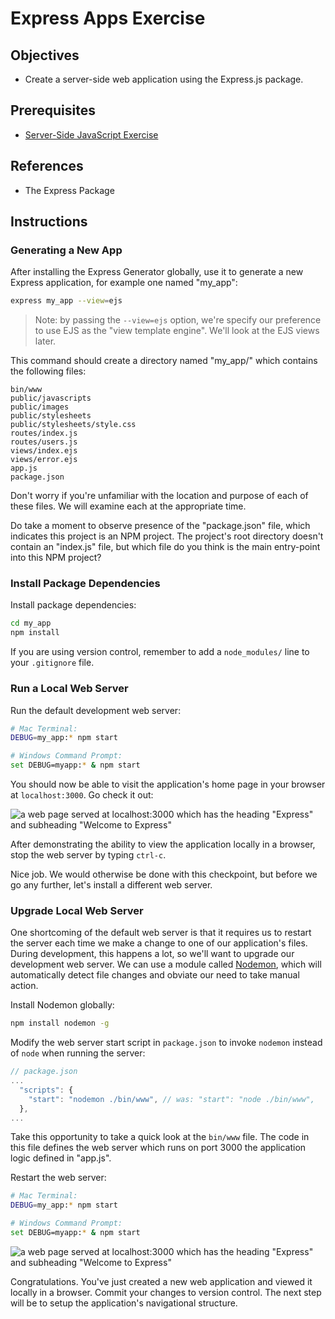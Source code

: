 
# Express Apps Exercise

## Objectives

  + Create a server-side web application using the Express.js package.


## Prerequisites

  + [Server-Side JavaScript Exercise](/exercises/server-side-javascript/exercise.md)

## References

  + The Express Package

## Instructions

### Generating a New App

After installing the Express Generator globally, use it to generate a new Express application, for example one named "my_app":

```` sh
express my_app --view=ejs
````

> Note: by passing the `--view=ejs` option, we're specify our preference to use EJS as the "view template engine". We'll look at the EJS views later.

This command should create a directory named "my_app/" which contains the following files:

    bin/www
    public/javascripts
    public/images
    public/stylesheets
    public/stylesheets/style.css
    routes/index.js
    routes/users.js
    views/index.ejs
    views/error.ejs
    app.js
    package.json

Don't worry if you're unfamiliar with the location and purpose of each of these files. We will examine each at the appropriate time.

Do take a moment to observe presence of the "package.json" file, which indicates this project is an NPM project. The project's root directory doesn't contain an "index.js" file, but which file do you think is the main entry-point into this NPM project?

### Install Package Dependencies

Install package dependencies:

```` sh
cd my_app
npm install
````

If you are using version control, remember to add a `node_modules/` line to your `.gitignore` file.

### Run a Local Web Server

Run the default development web server:

```` sh
# Mac Terminal:
DEBUG=my_app:* npm start

# Windows Command Prompt:
set DEBUG=myapp:* & npm start
````

You should now be able to visit the application's home page in your browser at `localhost:3000`. Go check it out:

![a web page served at localhost:3000 which has the heading "Express" and subheading "Welcome to Express"](express-app-default-homepage.png)

After demonstrating the ability to view the application locally in a browser, stop the web server by typing `ctrl-c`.

Nice job. We would otherwise be done with this checkpoint, but before we go any further, let's install a different web server.

### Upgrade Local Web Server

One shortcoming of the default web server is that it requires us to restart the server each time we make a change to one of our application's files. During development, this happens a lot, so we'll want to upgrade our development web server. We can use a module called [Nodemon](https://nodemon.io/), which will automatically detect file changes and obviate our need to take manual action.

Install Nodemon globally:

```` sh
npm install nodemon -g
````

Modify the web server start script in `package.json` to invoke `nodemon` instead of `node` when running the server:

```` js
// package.json
...
  "scripts": {
    "start": "nodemon ./bin/www", // was: "start": "node ./bin/www",
  },
...
````

Take this opportunity to take a quick look at the `bin/www` file. The code in this file defines the web server which runs on port 3000 the application logic defined in "app.js".

Restart the web server:

```` sh
# Mac Terminal:
DEBUG=my_app:* npm start

# Windows Command Prompt:
set DEBUG=myapp:* & npm start
````

![a web page served at localhost:3000 which has the heading "Express" and subheading "Welcome to Express"](express-app-default-homepage.png)

Congratulations. You've just created a new web application and viewed it locally in a browser. Commit your changes to version control. The next step will be to setup the application's navigational structure.
